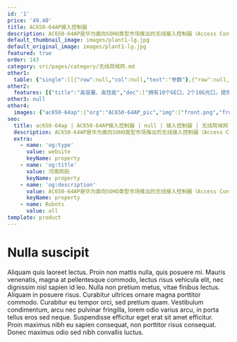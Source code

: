 ```yaml
---
id: '1'
price: '49.40'
title: AC650-64AP接入控制器
description: AC650-64AP是华为面向SOHO类型市场推出的无线接入控制器（Access Controller），最大可管理64个SOHO款型AP和2048个接入用户，转发能力10Gbps。配合华为全系列802.11n/802.11ac/802.11ax无线接入点，可组建中小型园区网络、企业办公网络、热点覆盖等无线网络应用环境。
default_thumbnail_image: images/plant1-lg.jpg
default_original_image: images/plant1-lg.jpg
featured: true
order: 143
category: src/pages/category/无线局域网.md
other1: 
  table: {"single":[[{"row":null,"col":null,"text":"参数"},{"row":null,"col":null,"text":"AC650-64AP"}],[{"row":null,"col":null,"text":"端口"},{"row":null,"col":null,"text":"10 x GE + 2 x 10 GE"}],[{"row":null,"col":null,"text":"电源"},{"row":null,"col":null,"text":"AC/DC电源适配器"}],[{"row":null,"col":null,"text":"转发能力"},{"row":null,"col":null,"text":"10Gbps"}],[{"row":null,"col":null,"text":"最大可管理AP的数量"},{"row":null,"col":null,"text":"64"}],[{"row":null,"col":null,"text":"无线用户接入能力"},{"row":null,"col":null,"text":"2048"}],[{"row":null,"col":null,"text":"AP与AC间组网方式"},{"row":null,"col":null,"text":"支持L2/L3层网络拓扑"}],[{"row":null,"col":null,"text":"转发模式"},{"row":null,"col":null,"text":"支持直接转发/隧道转发"}],[{"row":null,"col":null,"text":"AC冗余备份"},{"row":null,"col":null,"text":"支持1+1热备/N+1备份方式"}],[{"row":null,"col":null,"text":"无线协议"},{"row":null,"col":null,"text":"802.11 a/b/g/n/ac/ac wave2/ax"}]]}
other2:
  features: [{"title":"高容量、高性能","dec":["拥有10个GE口，2个10G光口，提供10Gbps的转发能力，可管理64个AP，接入2048个无线终端；"]},{"title":"使用灵活","dec":["灵活的数据转发方式，支持直接转发、隧道转发；\n灵活的用户权限控制，提供基于用户和角色的访问控制策略控制能力；"]},{"title":"网络运维方式丰富","dec":["丰富的网络运维方式，可通过网管eSight、WEB网管、命令行（CLI）进行维护。"]}]
other3: null
other4:
  images: {"ac650-64ap":{"org":"AC650-64AP_pic","img":["front.png","front_left.png","front_right.png","front_top.png","left.png","rear.png","rear_left.png","rear_right.png","rear_top.png","right.png"]}}
seo:
  title: ac650-64ap | AC650-64AP接入控制器 | null | 接入控制器 | 无线局域网 | 企业网络
  description: AC650-64AP是华为面向SOHO类型市场推出的无线接入控制器（Access Controller），最大可管理64个SOHO款型AP和2048个接入用户，转发能力10Gbps。配合华为全系列802.11n/802.11ac/802.11ax无线接入点，可组建中小型园区网络、企业办公网络、热点覆盖等无线网络应用环境。
  extra:
    - name: 'og:type'
      value: website
      keyName: property
    - name: 'og:title'
      value: 河南网田
      keyName: property
    - name: 'og:description'
      value: AC650-64AP是华为面向SOHO类型市场推出的无线接入控制器（Access Controller），最大可管理64个SOHO款型AP和2048个接入用户，转发能力10Gbps。配合华为全系列802.11n/802.11ac/802.11ax无线接入点，可组建中小型园区网络、企业办公网络、热点覆盖等无线网络应用环境。
      keyName: property
    - name: Robots
      value: all
template: product
---
```


# Nulla suscipit

Aliquam quis laoreet lectus. Proin non mattis nulla, quis posuere mi. Mauris venenatis, magna at pellentesque commodo, lectus risus vehicula elit, nec dignissim nisl sapien id leo. Nulla non pretium metus, vitae finibus lectus. Aliquam in posuere risus. Curabitur ultrices ornare magna porttitor commodo. Curabitur eu tempor orci, sed pretium quam. Vestibulum condimentum, arcu nec pulvinar fringilla, lorem odio varius arcu, in porta tellus eros sed neque. Suspendisse efficitur eget erat sit amet efficitur. Proin maximus nibh eu sapien consequat, non porttitor risus consequat. Donec maximus odio sed nibh convallis luctus.
